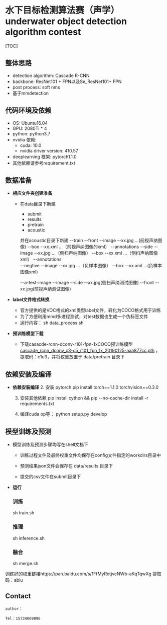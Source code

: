 # 水下目标检测算法赛（声学）  underwater object detection algorithm contest 

[TOC]

## 整体思路
   + detection algorithm: Cascade R-CNN 
   + backbone: ResNet101 + FPN以及Se_ResNet101+ FPN
   + post process: soft nms
   + 基于mmdetection

## 代码环境及依赖

+ OS: Ubuntu16.04
+ GPU: 2080Ti * 4
+ python: python3.7
+ nvidia 依赖:
   - cuda: 10.0
   - nvidia driver version: 410.57
+ deeplearning 框架: pytorch1.1.0
+ 其他依赖请参考requirement.txt

## 数据准备

- **相应文件夹创建准备**

  - 在data目录下新建

    - submit
    - results
    - pretrain
    - acoustic
    
    并在acoustic目录下新建
    --train
        --front
            --image
                --xx.jpg
                ...(前视声纳图像)
            --box
                --xx.xml
                ...（前视声纳图像的xml）
            --annotations
        --side
            --image
                --xx.jpg
                ...（侧扫声纳图像）
            --box
                --xx.xml
                ...（侧扫声纳图像xml）
            --annotations      
        --negtive
            --image
                --xx.jpg
                ...（负样本图像）
            --box
                --xx.xml
                ...(负样本图像xml)

  
    --a-test-image
        --image
            --side
                --xx.jpg(侧扫声纳测试图像)
            --front
                --xx.jpg(前视声纳测试图像)
    

    
- **label文件格式转换**

  - 官方提供的是VOC格式的xml类型label文件，转化为COCO格式用于训练
  - 为了方便利用mmd多进程测试，对test数据也生成一个伪标签文件
  - 运行内容：
    sh data_process.sh

- **预训练模型下载**
  
  - 下载casacde-rcnn-dconv-r101-fpn-1xCOCO预训练模型[cascade_rcnn_dconv_c3-c5_r101_fpn_1x_20190125-aaa877cc.pth](https://pan.baidu.com/s/12NbxkQpeoIDQtlrZ8szwIg
  ) ，提取码：c1u3，并将权重放置于 data/pretrain 目录下
## 依赖安装及编译


- **依赖安装编译**
   2. 安装 pytorch
        pip install torch==1.1.0 torchvision==0.3.0
        
   3. 安装其他依赖
        pip install cython && pip --no-cache-dir install -r requirements.txt

   4. 编译cuda op等：
        python setup.py develop


## 模型训练及预测

   - 模型训练及预测步骤均写在shell文档下

     - 训练过程文件及最终权重文件均保存在config文件指定的workdirs目录中

     
     - 预测结果json文件会保存在 data/results 目录下
     - 提交的csv文件在submit目录下

- **运行**
   
  ### 训练
    sh train.sh
  ### 推理
    sh inference.sh
  ### 融合
    sh merge.sh
    
训练好的权重链接https://pan.baidu.com/s/1FfMyRotjvcNWb-aKqTqwXg  提取码：abiu 

## Contact

    author：
    
    Tel：15734009096
